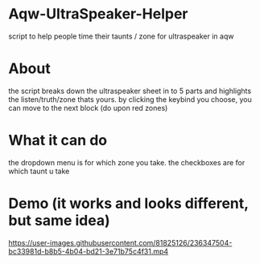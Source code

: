 # Aqw-UltraSpeaker-Helper
script to help people time their taunts / zone for ultraspeaker in aqw

# About
the script breaks down the ultraspeaker sheet in to 5 parts and highlights the listen/truth/zone thats yours.
by clicking the keybind you choose, you can move to the next block (do upon red zones)

# What it can do
the dropdown menu is for which zone you take.
the checkboxes are for which taunt u take  

# Demo (it works and looks different, but same idea)


https://user-images.githubusercontent.com/81825126/236347504-bc33981d-b8b5-4b04-bd21-3e71b75c4f31.mp4
